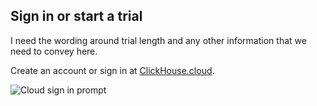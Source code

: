 ## Sign in or start a trial

I need the wording around trial length and any other information that we need to convey here.

Create an account or sign in at [ClickHouse.cloud](https://clickhouse.cloud).

![Cloud sign in prompt](@site/docs/en/_snippets/images/cloud-sign-in-or-trial.png)
